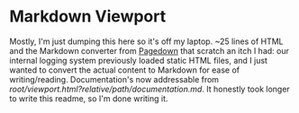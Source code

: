 Markdown Viewport
=================

Mostly, I'm just dumping this here so it's off my laptop. ~25 lines of HTML and the Markdown converter from [Pagedown](code.google.com/p/pagedown/) that scratch an itch I had: our internal logging system previously loaded static HTML files, and I just wanted to convert the actual content to Markdown for ease of writing/reading. Documentation's now addressable from *root/viewport.html?relative/path/documentation.md*. It honestly took longer to write this readme, so I'm done writing it.
